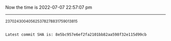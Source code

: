 Now the time is 2022-07-07 22:57:07 pm

---

<small>237024300405625378278831759013815</small>

```txt

Latest commit SHA is: 8e5bc957e6ef2fa2101bb82aa598f32e115d99cb
```
